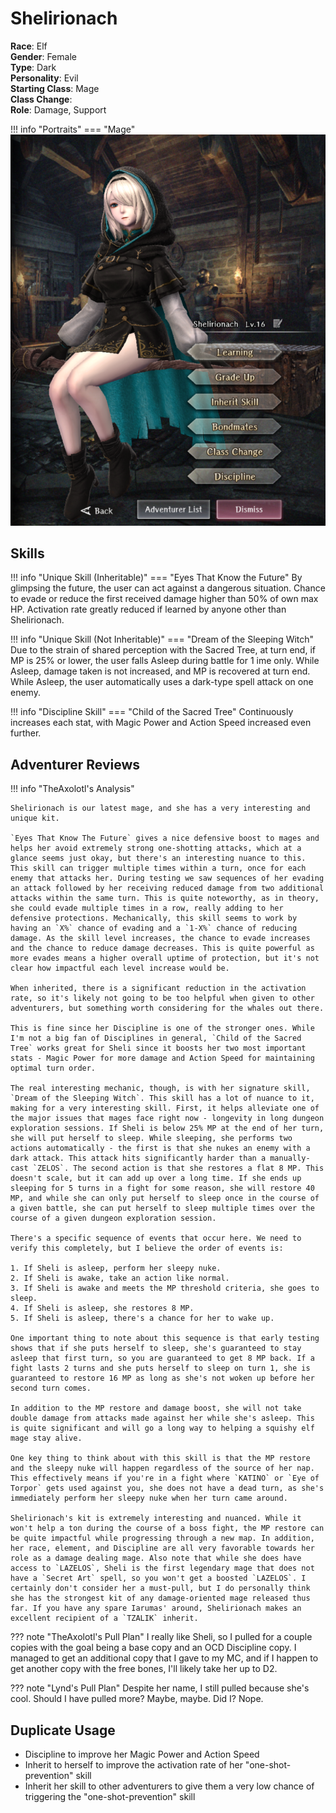 # Shelirionach

**Race**: Elf  
**Gender**: Female  
**Type**: Dark  
**Personality**: Evil  
**Starting Class**: Mage  
**Class Change**:  
**Role**: Damage, Support

!!! info "Portraits"
    === "Mage"
        ![](../img/shelirionach-mage.png)

## Skills

!!! info "Unique Skill (Inheritable)"
    === "Eyes That Know the Future"
        By glimpsing the future, the user can act against a dangerous situation. Chance to evade or reduce the first received damage higher than 50% of own max HP. Activation rate greatly reduced if learned by anyone other than Shelirionach.

!!! info "Unique Skill (Not Inheritable)"
    === "Dream of the Sleeping Witch"
        Due to the strain of shared perception with the Sacred Tree, at turn end, if MP is 25% or lower, the user falls Asleep during battle for 1 ime only. While Asleep, damage taken is not increased, and MP is recovered at turn end. While Asleep, the user automatically uses a dark-type spell attack on one enemy.

!!! info "Discipline Skill"
    === "Child of the Sacred Tree"
        Continuously increases each stat, with Magic Power and Action Speed increased even further.

## Adventurer Reviews

!!! info "TheAxolotl's Analysis"

    Shelirionach is our latest mage, and she has a very interesting and unique kit.

    `Eyes That Know The Future` gives a nice defensive boost to mages and helps her avoid extremely strong one-shotting attacks, which at a glance seems just okay, but there's an interesting nuance to this. This skill can trigger multiple times within a turn, once for each enemy that attacks her. During testing we saw sequences of her evading an attack followed by her receiving reduced damage from two additional attacks within the same turn. This is quite noteworthy, as in theory, she could evade multiple times in a row, really adding to her defensive protections. Mechanically, this skill seems to work by having an `X%` chance of evading and a `1-X%` chance of reducing damage. As the skill level increases, the chance to evade increases and the chance to reduce damage decreases. This is quite powerful as more evades means a higher overall uptime of protection, but it's not clear how impactful each level increase would be.
    
    When inherited, there is a significant reduction in the activation rate, so it's likely not going to be too helpful when given to other adventurers, but something worth considering for the whales out there.

    This is fine since her Discipline is one of the stronger ones. While I'm not a big fan of Disciplines in general, `Child of the Sacred Tree` works great for Sheli since it boosts her two most important stats - Magic Power for more damage and Action Speed for maintaining optimal turn order.

    The real interesting mechanic, though, is with her signature skill, `Dream of the Sleeping Witch`. This skill has a lot of nuance to it, making for a very interesting skill. First, it helps alleviate one of the major issues that mages face right now - longevity in long dungeon exploration sessions. If Sheli is below 25% MP at the end of her turn, she will put herself to sleep. While sleeping, she performs two actions automatically - the first is that she nukes an enemy with a dark attack. This attack hits significantly harder than a manually-cast `ZELOS`. The second action is that she restores a flat 8 MP. This doesn't scale, but it can add up over a long time. If she ends up sleeping for 5 turns in a fight for some reason, she will restore 40 MP, and while she can only put herself to sleep once in the course of a given battle, she can put herself to sleep multiple times over the course of a given dungeon exploration session.

    There's a specific sequence of events that occur here. We need to verify this completely, but I believe the order of events is:

    1. If Sheli is asleep, perform her sleepy nuke.
    2. If Sheli is awake, take an action like normal.
    3. If Sheli is awake and meets the MP threshold criteria, she goes to sleep.
    4. If Sheli is asleep, she restores 8 MP.
    5. If Sheli is asleep, there's a chance for her to wake up.

    One important thing to note about this sequence is that early testing shows that if she puts herself to sleep, she's guaranteed to stay asleep that first turn, so you are guaranteed to get 8 MP back. If a fight lasts 2 turns and she puts herself to sleep on turn 1, she is guaranteed to restore 16 MP as long as she's not woken up before her second turn comes.

    In addition to the MP restore and damage boost, she will not take double damage from attacks made against her while she's asleep. This is quite significant and will go a long way to helping a squishy elf mage stay alive.

    One key thing to think about with this skill is that the MP restore and the sleepy nuke will happen regardless of the source of her nap. This effectively means if you're in a fight where `KATINO` or `Eye of Torpor` gets used against you, she does not have a dead turn, as she's immediately perform her sleepy nuke when her turn came around.

    Shelirionach's kit is extremely interesting and nuanced. While it won't help a ton during the course of a boss fight, the MP restore can be quite impactful while progressing through a new map. In addition, her race, element, and Discipline are all very favorable towards her role as a damage dealing mage. Also note that while she does have access to `LAZELOS`, Sheli is the first legendary mage that does not have a `Secret Art` spell, so you won't get a boosted `LAZELOS`. I certainly don't consider her a must-pull, but I do personally think she has the strongest kit of any damage-oriented mage released thus far. If you have any spare Iarumas' around, Shelirionach makes an excellent recipient of a `TZALIK` inherit.

??? note "TheAxolotl's Pull Plan"
    I really like Sheli, so I pulled for a couple copies with the goal being a base copy and an OCD Discipline copy. I managed to get an additional copy that I gave to my MC, and if I happen to get another copy with the free bones, I'll likely take her up to D2.

??? note "Lynd's Pull Plan"
    Despite her name, I still pulled because she's cool. Should I have pulled more? Maybe, maybe. Did I? Nope.
    
## Duplicate Usage

* Discipline to improve her Magic Power and Action Speed
* Inherit to herself to improve the activation rate of her "one-shot-prevention" skill
* Inherit her skill to other adventurers to give them a very low chance of triggering the "one-shot-prevention" skill